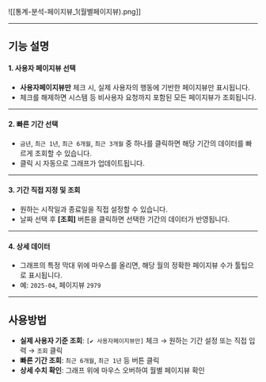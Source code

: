 
![[통계-분석-페이지뷰_1(월별페이지뷰).png]]

---

## 기능 설명

#### 1. 사용자 페이지뷰 선택
- **사용자페이지뷰만** 체크 시, 실제 사용자의 행동에 기반한 페이지뷰만 표시됩니다.
- 체크를 해제하면 시스템 등 비사용자 요청까지 포함된 모든 페이지뷰가 조회됩니다.

---

#### 2. 빠른 기간 선택
- `금년`, `최근 1년`, `최근 6개월`, `최근 3개월` 중 하나를 클릭하면 해당 기간의 데이터를 빠르게 조회할 수 있습니다.
- 클릭 시 자동으로 그래프가 업데이트됩니다.

---

#### 3. 기간 직접 지정 및 조회
- 원하는 시작일과 종료일을 직접 설정할 수 있습니다.
- 날짜 선택 후 **[조회]** 버튼을 클릭하면 선택한 기간의 데이터가 반영됩니다.

---

#### 4. 상세 데이터
- 그래프의 특정 막대 위에 마우스를 올리면, 해당 월의 정확한 페이지뷰 수가 툴팁으로 표시됩니다.
- 예: `2025-04`, 페이지뷰 `2979`

---

## 사용방법
- **실제 사용자 기준 조회**: `[✔ 사용자페이지뷰만]` 체크 → 원하는 기간 설정 또는 직접 입력 → `조회` 클릭
- **빠른 기간 조회**: `최근 6개월`, `최근 1년` 등 버튼 클릭
- **상세 수치 확인**: 그래프 위에 마우스 오버하여 월별 페이지뷰 확인